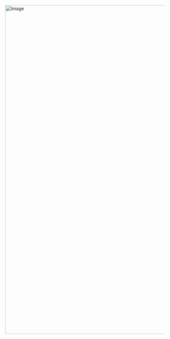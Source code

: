 

<img width="1300" height="1041" alt="Image" src="https://github.com/user-attachments/assets/c93e3fb2-0802-4fee-849e-33fc73a9ed33" />


